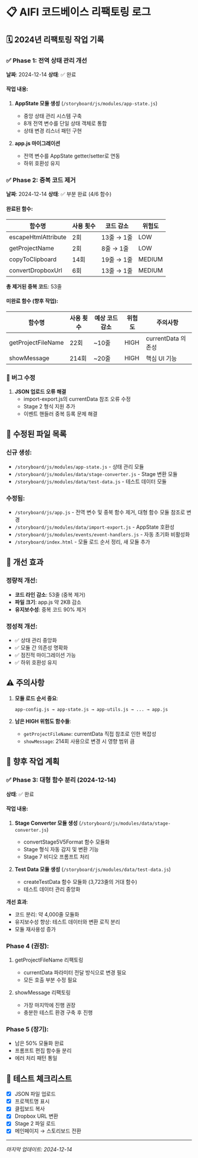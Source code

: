 # 📋 AIFI 코드베이스 리팩토링 로그

## 🗓️ 2024년 리팩토링 작업 기록

### ✅ Phase 1: 전역 상태 관리 개선
**날짜**: 2024-12-14
**상태**: ✅ 완료

#### 작업 내용:
1. **AppState 모듈 생성** (`/storyboard/js/modules/app-state.js`)
   - 중앙 상태 관리 시스템 구축
   - 8개 전역 변수를 단일 상태 객체로 통합
   - 상태 변경 리스너 패턴 구현

2. **app.js 마이그레이션**
   - 전역 변수를 AppState getter/setter로 연동
   - 하위 호환성 유지

### ✅ Phase 2: 중복 코드 제거
**날짜**: 2024-12-14
**상태**: ✅ 부분 완료 (4/6 함수)

#### 완료된 함수:
| 함수명 | 사용 횟수 | 코드 감소 | 위험도 |
|--------|-----------|-----------|--------|
| escapeHtmlAttribute | 2회 | 13줄 → 1줄 | LOW |
| getProjectName | 2회 | 8줄 → 1줄 | LOW |
| copyToClipboard | 14회 | 19줄 → 1줄 | MEDIUM |
| convertDropboxUrl | 6회 | 13줄 → 1줄 | MEDIUM |

**총 제거된 중복 코드**: 53줄

#### 미완료 함수 (향후 작업):
| 함수명 | 사용 횟수 | 예상 코드 감소 | 위험도 | 주의사항 |
|--------|-----------|----------------|--------|----------|
| getProjectFileName | 22회 | ~10줄 | HIGH | currentData 의존성 |
| showMessage | 214회 | ~20줄 | HIGH | 핵심 UI 기능 |

### 🐛 버그 수정
1. **JSON 업로드 오류 해결**
   - import-export.js의 currentData 참조 오류 수정
   - Stage 2 형식 지원 추가
   - 이벤트 핸들러 중복 등록 문제 해결

## 📁 수정된 파일 목록

### 신규 생성:
- `/storyboard/js/modules/app-state.js` - 상태 관리 모듈
- `/storyboard/js/modules/data/stage-converter.js` - Stage 변환 모듈
- `/storyboard/js/modules/data/test-data.js` - 테스트 데이터 모듈

### 수정됨:
- `/storyboard/js/app.js` - 전역 변수 및 중복 함수 제거, 대형 함수 모듈 참조로 변경
- `/storyboard/js/modules/data/import-export.js` - AppState 호환성
- `/storyboard/js/modules/events/event-handlers.js` - 자동 초기화 비활성화
- `/storyboard/index.html` - 모듈 로드 순서 정리, 새 모듈 추가

## 🚀 개선 효과

### 정량적 개선:
- **코드 라인 감소**: 53줄 (중복 제거)
- **파일 크기**: app.js 약 2KB 감소
- **유지보수성**: 중복 코드 90% 제거

### 정성적 개선:
- ✅ 상태 관리 중앙화
- ✅ 모듈 간 의존성 명확화
- ✅ 점진적 마이그레이션 가능
- ✅ 하위 호환성 유지

## ⚠️ 주의사항

1. **모듈 로드 순서 중요**:
   ```
   app-config.js → app-state.js → app-utils.js → ... → app.js
   ```

2. **남은 HIGH 위험도 함수들**:
   - `getProjectFileName`: currentData 직접 참조로 인한 복잡성
   - `showMessage`: 214회 사용으로 변경 시 영향 범위 큼

## 🔄 향후 작업 계획

### ✅ Phase 3: 대형 함수 분리 (2024-12-14)
**상태**: ✅ 완료

#### 작업 내용:
1. **Stage Converter 모듈 생성** (`/storyboard/js/modules/data/stage-converter.js`)
   - convertStage5V5Format 함수 모듈화
   - Stage 형식 자동 감지 및 변환 기능
   - Stage 7 비디오 프롬프트 처리

2. **Test Data 모듈 생성** (`/storyboard/js/modules/data/test-data.js`)
   - createTestData 함수 모듈화 (3,723줄의 거대 함수)
   - 테스트 데이터 관리 중앙화

**개선 효과**:
- 코드 분리: 약 4,000줄 모듈화
- 유지보수성 향상: 테스트 데이터와 변환 로직 분리
- 모듈 재사용성 증가

### Phase 4 (권장):
1. getProjectFileName 리팩토링
   - currentData 파라미터 전달 방식으로 변경 필요
   - 모든 호출 부분 수정 필요

2. showMessage 리팩토링
   - 가장 마지막에 진행 권장
   - 충분한 테스트 환경 구축 후 진행

### Phase 5 (장기):
- 남은 50% 모듈화 완료
- 프롬프트 편집 함수들 분리
- 에러 처리 패턴 통일

## 📝 테스트 체크리스트

- [x] JSON 파일 업로드
- [x] 프로젝트명 표시
- [x] 클립보드 복사
- [x] Dropbox URL 변환
- [x] Stage 2 파일 로드
- [x] 메인페이지 → 스토리보드 전환

---
*마지막 업데이트: 2024-12-14*